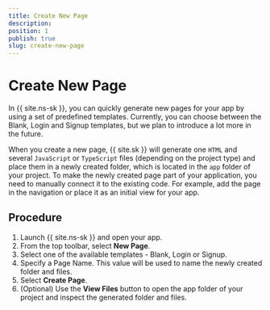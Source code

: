 ```yaml
---
title: Create New Page 
description: 
position: 1
publish: true
slug: create-new-page
---
```


# Create New Page 

In {{ site.ns-sk }}, you can quickly generate new pages for your app by using a set of predefined templates. Currently, you can choose between the Blank, Login and Signup templates, but we plan to introduce a lot more in the future. 

When you create a new page, {{ site.sk }} will generate one `HTML` and several `JavaScript` or `TypeScript` files (depending on the project type) and place them in a newly created folder, which is located in the `app` folder of your project. To make the newly created page part of your application, you need to manually connect it to the existing code. For example, add the page in the navigation or place it as an initial view for your app.

## Procedure

1. Launch {{ site.ns-sk }} and open your app.
1. From the top toolbar, select **New Page**.
1. Select one of the available templates - Blank, Login or Signup.
1. Specify a Page Name. This value will be used to name the newly created folder and files.
1. Select **Create Page**.
1. (Optional) Use the **View Files** button to open the app folder of your project and inspect the generated folder and files.